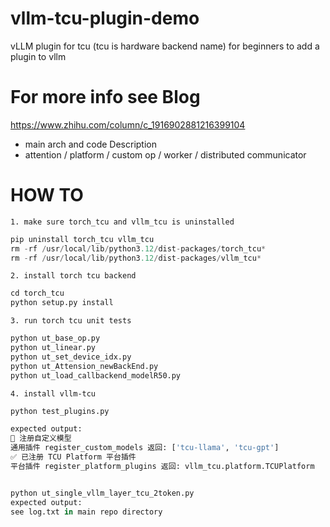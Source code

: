 # vllm-tcu-plugin-demo
vLLM plugin for tcu (tcu is hardware backend name) for beginners to add a plugin to vllm 

# For more info see Blog 
https://www.zhihu.com/column/c_1916902881216399104 
+ main arch and code Description
+ attention / platform / custom op / worker / distributed communicator 

# HOW TO 
 ```
 1. make sure torch_tcu and vllm_tcu is uninstalled
 ```

```python
pip uninstall torch_tcu vllm_tcu
rm -rf /usr/local/lib/python3.12/dist-packages/torch_tcu*
rm -rf /usr/local/lib/python3.12/dist-packages/vllm_tcu*
```

 ```
 2. install torch tcu backend 
 ```

```python
cd torch_tcu
python setup.py install 
```

 ```
 3. run torch tcu unit tests
 ```

```python
python ut_base_op.py
python ut_linear.py
python ut_set_device_idx.py
python ut_Attension_newBackEnd.py
python ut_load_callbackend_modelR50.py
```

 ```
4. install vllm-tcu 
 ```

```python
python test_plugins.py 

expected output:
🔄 注册自定义模型
通用插件 register_custom_models 返回: ['tcu-llama', 'tcu-gpt']
✅ 已注册 TCU Platform 平台插件
平台插件 register_platform_plugins 返回: vllm_tcu.platform.TCUPlatform


python ut_single_vllm_layer_tcu_2token.py
expected output:
see log.txt in main repo directory 
```